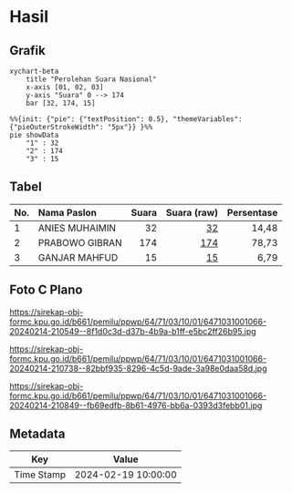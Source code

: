 # Hasil

## Grafik

```mermaid
xychart-beta
    title "Perolehan Suara Nasional"
    x-axis [01, 02, 03]
    y-axis "Suara" 0 --> 174
    bar [32, 174, 15]
```

```mermaid
%%{init: {"pie": {"textPosition": 0.5}, "themeVariables": {"pieOuterStrokeWidth": "5px"}} }%%
pie showData
    "1" : 32
    "2" : 174
    "3" : 15
```

## Tabel

| No. | Nama Paslon    | Suara | Suara (raw) | Persentase |
|:--- |:-------------- | -----:| -----------:| ----------:|
| 1   | ANIES MUHAIMIN | 32    | [32][p-1]   | 14,48      |
| 2   | PRABOWO GIBRAN | 174   | [174][p-2]  | 78,73      |
| 3   | GANJAR MAHFUD  | 15    | [15][p-3]   | 6,79       |


[p-1]: https://github.com/gigit-pemilu/pemilu-2024/blob/main/pilpres/hitung-suara/sub/64-kalimantan-timur/sub/71-kota-balikpapan/sub/03-balikpapan-utara/sub/1001-batu-ampar/sub/066-tps/sub/paslon-1.txt
[p-2]: https://github.com/gigit-pemilu/pemilu-2024/blob/main/pilpres/hitung-suara/sub/64-kalimantan-timur/sub/71-kota-balikpapan/sub/03-balikpapan-utara/sub/1001-batu-ampar/sub/066-tps/sub/paslon-2.txt
[p-3]: https://github.com/gigit-pemilu/pemilu-2024/blob/main/pilpres/hitung-suara/sub/64-kalimantan-timur/sub/71-kota-balikpapan/sub/03-balikpapan-utara/sub/1001-batu-ampar/sub/066-tps/sub/paslon-3.txt

## Foto C Plano

https://sirekap-obj-formc.kpu.go.id/b661/pemilu/ppwp/64/71/03/10/01/6471031001066-20240214-210549--8f1d0c3d-d37b-4b9a-b1ff-e5bc2ff26b95.jpg

https://sirekap-obj-formc.kpu.go.id/b661/pemilu/ppwp/64/71/03/10/01/6471031001066-20240214-210738--82bbf935-8296-4c5d-9ade-3a98e0daa58d.jpg

https://sirekap-obj-formc.kpu.go.id/b661/pemilu/ppwp/64/71/03/10/01/6471031001066-20240214-210849--fb69edfb-8b61-4976-bb6a-0393d3febb01.jpg


## Metadata

| Key        | Value               |
| ---------- | ------------------- |
| Time Stamp | 2024-02-19 10:00:00 |




